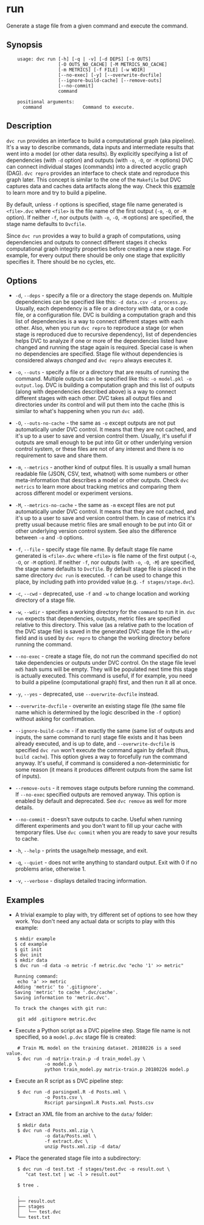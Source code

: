 # run

Generate a stage file from a given command and execute the command.

## Synopsis

```usage
    usage: dvc run [-h] [-q | -v] [-d DEPS] [-o OUTS]
                   [-O OUTS_NO_CACHE] [-M METRICS_NO_CACHE]
                   [-m METRICS] [-f FILE] [-w WDIR]
                   [--no-exec] [-y] [--overwrite-dvcfile]
                   [--ignore-build-cache] [--remove-outs]
                   [--no-commit]
                   command

    positional arguments:
      command               Command to execute.
```

## Description

`dvc run` provides an interface to build a computational graph (aka pipeline).
It's a way to describe commands, data inputs and intermediate results that went
into a model (or other data results). By explicitly specifying a list of
dependencies (with `-d` option) and outputs (with `-o`, `-O`, or `-M` options)
DVC can connect individual stages (commands) into a directed acyclic graph
(DAG). `dvc repro` provides an interface to check state and reproduce this graph
later. This concept is similar to the one of the `Makefile` but DVC captures
data and caches data artifacts along the way. Check this
[example](/doc/get-started/example-pipeline) to learn more and try to build a
pipeline.

By default, unless `-f` options is specified, stage file name generated is
`<file>.dvc` where `<file>` is the file name of the first output (`-o`, `-O`, or
`-M` option). If neither `-f`, nor outputs (with `-o`, `-O`, `-M` options) are
specified, the stage name defaults to `Dvcfile`.

Since `dvc run` provides a way to build a graph of computations, using
dependencies and outputs to connect different stages it checks computational
graph integrity properties before creating a new stage. For example, for every
output there should be only one stage that explicitly specifies it. There should
be no cycles, etc.

## Options

- `-d`, `--deps` - specify a file or a directory the stage depends on. Multiple
  dependencies can be specified like this: `-d data.csv -d process.py`. Usually,
  each dependency is a file or a directory with data, or a code file, or a
  configuration file. DVC is building a computation graph and this list of
  dependencies is a way to connect different stages with each other. Also, when
  you run `dvc repro` to reproduce a stage (or when stage is reproduced due to
  recursive dependency), list of dependencies helps DVC to analyze if one or
  more of the dependencies listed have changed and running the stage again is
  required. Special case is when no dependencies are specified. Stage file
  without dependencies is considered always _changed_ and `dvc repro` always
  executes it.

- `-o`, `--outs` - specify a file or a directory that are results of running the
  command. Multiple outputs can be specified like this:
  `-o model.pkl -o output.log`. DVC is building a computation graph and this
  list of outputs (along with dependencies described above) is a way to connect
  different stages with each other. DVC takes all output files and directories
  under its control and will put them into the cache (this is similar to what's
  happening when you run `dvc add`).

- `-O`, `--outs-no-cache` - the same as `-o` except outputs are not put
  automatically under DVC control. It means that they are not cached, and it's
  up to a user to save and version control them. Usually, it's useful if outputs
  are small enough to be put into Git or other underlying version control
  system, or these files are not of any interest and there is no requirement to
  save and share them.

- `-m`, `--metrics` - another kind of output files. It is usually a small human
  readable file (JSON, CSV, text, whatnot) with some numbers or other
  meta-information that describes a model or other outputs. Check `dvc metrics`
  to learn more about tracking metrics and comparing them across different model
  or experiment versions.

- `-M`, `--metrics-no-cache` - the same as `-m` except files are not put
  automatically under DVC control. It means that they are not cached, and it's
  up to a user to save and version control them. In case of metrics it's pretty
  usual because metric files are small enough to be put into Git or other
  underlying version control system. See also the difference between `-o` and
  `-O` options.

- `-f`, `--file` - specify stage file name. By default stage file name generated
  is `<file>.dvc` where `<file>` is file name of the first output (`-o`, `-O`,
  or `-M` option). If neither `-f`, nor outputs (with `-o`, `-O`, `-M`) are
  specified, the stage name defaults to `Dvcfile`. By default stage file is
  placed in the same directory `dvc run` is executed. `-f` can be used to change
  this place, by including path into provided value (e.g.
  `-f stages/stage.dvc`).

- `-c`, `--cwd` - deprecated, use `-f` and `-w` to change location and working
  directory of a stage file.

- `-w`, `--wdir` - specifies a working directory for the `command` to run it in.
  `dvc run` expects that dependencies, outputs, metric files are specified
  relative to this directory. This value (as a relative path to the location of
  the DVC stage file) is saved in the generated DVC stage file in the `wdir`
  field and is used by `dvc repro` to change the working directory before
  running the command.

- `--no-exec` - create a stage file, do not run the command specified do not
  take dependencies or outputs under DVC control. On the stage file level `md5`
  hash sums will be empty. They will be populated next time this stage is
  actually executed. This command is useful, if for example, you need to build a
  pipeline (computational graph) first, and then run it all at once.

- `-y`, `--yes` - deprecated, use `--overwrite-dvcfile` instead.

- `--overwrite-dvcfile` - overwrite an existing stage file (the same file name
  which is determined by the logic described in the `-f` option) without asking
  for confirmation.

- `--ignore-build-cache` - if an exactly the same (same list of outputs and
  inputs, the same command to run) stage file exists and it has been already
  executed, and is up to date, and `--overwrite-dvcfile` is specified `dvc run`
  won't execute the command again by default (thus, `build cache`). This option
  gives a way to forcefully run the command anyway. It's useful, if command is
  considered a non-deterministic for some reason (it means it produces different
  outputs from the same list of inputs).

- `--remove-outs` - it removes stage outputs before running the command. If
  `--no-exec` specified outputs are removed anyway. This option is enabled by
  default and deprecated. See `dvc remove` as well for more details.

- `--no-commit` - doesn't save outputs to cache. Useful when running different
  experiments and you don't want to fill up your cache with temporary files. Use
  `dvc commit` when you are ready to save your results to cache.

- `-h`, `--help` - prints the usage/help message, and exit.

- `-q`, `--quiet` - does not write anything to standard output. Exit with 0 if
  no problems arise, otherwise 1.

- `-v`, `--verbose` - displays detailed tracing information.

## Examples

- A trivial example to play with, try different set of options to see how they
  work. You don't need any actual data or scripts to play with this example:

```dvc
   $ mkdir example
   $ cd example
   $ git init
   $ dvc init
   $ mkdir data
   $ dvc run -d data -o metric -f metric.dvc "echo '1' >> metric"

   Running command:
   	echo 'a' >> metric
   Adding 'metric' to '.gitignore'.
   Saving 'metric' to cache '.dvc/cache'.
   Saving information to 'metric.dvc'.

   To track the changes with git run:

   	git add .gitignore metric.dvc
```

- Execute a Python script as a DVC pipeline step. Stage file name is not
  specified, so a `model.p.dvc` stage file is created:

```dvc
    # Train ML model on the training dataset. 20180226 is a seed value.
    $ dvc run -d matrix-train.p -d train_model.py \
              -o model.p \
              python train_model.py matrix-train.p 20180226 model.p
```

- Execute an R script as s DVC pipeline step:

```dvc
    $ dvc run -d parsingxml.R -d Posts.xml \
              -o Posts.csv \
              Rscript parsingxml.R Posts.xml Posts.csv
```

- Extract an XML file from an archive to the `data/` folder:

```dvc
    $ mkdir data
    $ dvc run -d Posts.xml.zip \
              -o data/Posts.xml \
              -f extract.dvc \
              unzip Posts.xml.zip -d data/
```

- Place the generated stage file into a subdirectory:

```dvc
    $ dvc run -d test.txt -f stages/test.dvc -o result.out \
       "cat test.txt | wc -l > result.out"

    $ tree .

    .
    ├── result.out
    ├── stages
    │   └── test.dvc
    └── test.txt
```
